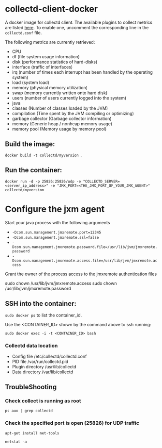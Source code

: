 # collectd-client-docker
A docker image for collectd client.
The available plugins to collect metrics are listed [here](https://collectd.org/wiki/index.php/Table_of_Plugins). To enable one, uncomment the corresponding line in the `collectd.conf` file.

The following metrics are currently retrieved:

* CPU
* df (file system usage information)
* disk (performance statistics of hard-disks)
* interface (traffic of interfaces)
* irq (number of times each interrupt has been handled by the operating system)
* load (system load)
* memory (physical memory utilization)
* swap (memory currently written onto hard disk)
* users (number of users currently logged into the system) 
* java
 * classes (Number of classes loaded by the JVM)
 * compilation (Time spent by the JVM compiling or optimizing)
 * garbage collector (Garbage collector information)
 * memory (Generic heap / nonheap memory usage)
 * memory pool (Memory usage by memory pool)

## Build the image:

`docker build -t collectd/myversion .`

## Run the container:

`docker run -d -p 25826:25826/udp -e "COLLECTD_SERVER=<server_ip_address>" -e "JMX_PORT=<THE_JMX_PORT_OF_YOUR_JMX_AGENT>" collectd/myversion`

# Configure the jxm agent

Start your java process with the following arguments

* `-Dcom.sun.management.jmxremote.port=12345`
* `-Dcom.sun.management.jmxremote.ssl=false`
* `-Dcom.sun.management.jmxremote.password.file=/usr/lib/jvm/jmxremote.password`
* `-Dcom.sun.management.jmxremote.access.file=/usr/lib/jvm/jmxremote.access`

Grant the owner of the process access to the jmxremote authentication files

sudo chown <owner> /usr/lib/jvm/jmxremote.access
sudo chown <owner> /usr/lib/jvm/jmxremote.password

## SSH into the container:

`sudo docker ps` to list the container_id.

Use the <CONTAINER_ID> shown by the command above to ssh running:

`sudo docker exec -i -t <CONTAINER_ID> bash`

### Collectd data location

  * Config file       /etc/collectd/collectd.conf
  * PID file          /var/run/collectd.pid
  * Plugin directory  /usr/lib/collectd
  * Data directory    /var/lib/collectd

 
## TroubleShooting
 
### Check collect is running as root 
`ps aux | grep collectd`

### Check the specified port is open (25826) for UDP traffic
`apt-get install net-tools`

`netstat -a`
